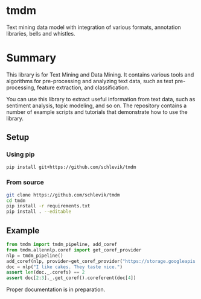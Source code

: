 # tmdm
Text mining data model with integration of various formats, annotation libraries, bells 
and whistles.

# Summary 
This library is for Text Mining and Data Mining. It contains various tools and algorithms for pre-processing and analyzing text data, such as text pre-processing, feature extraction, and classification.

You can use this library to extract useful information from text data, such as sentiment analysis, topic modeling, and so on. The repository contains a number of example scripts and tutorials that demonstrate how to use the library.



## Setup
### Using pip
```bash
pip install git+https://github.com/schlevik/tmdm
```
### From source
```bash
git clone https://github.com/schlevik/tmdm
cd tmdm
pip install -r requirements.txt
pip install . --editable
```

## Example
```python
from tmdm import tmdm_pipeline, add_coref
from tmdm.allennlp.coref import get_coref_provider
nlp = tmdm_pipeline()
add_coref(nlp, provider=get_coref_provider("https://storage.googleapis.com/allennlp-public-models/coref-spanbert-large-2020.02.27.tar.gz"))
doc = nlp("I like cakes. They taste nice.")
assert len(doc._.corefs) == 2
assert doc[2:3]._.get_coref().coreferent(doc[4])
```

Proper documentation is in preparation.

